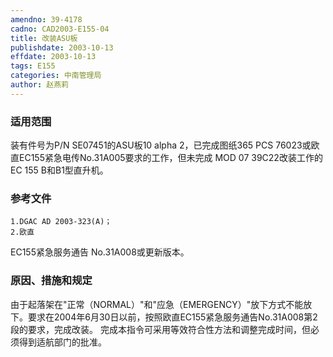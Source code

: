 ```yaml
---
amendno: 39-4178
cadno: CAD2003-E155-04
title: 改装ASU板
publishdate: 2003-10-13
effdate: 2003-10-13
tags: E155
categories: 中南管理局
author: 赵燕莉
---
```


### 适用范围 
装有件号为P/N SE07451的ASU板10 alpha 2，已完成图纸365 PCS 76023或欧直EC155紧急电传No.31A005要求的工作，但未完成 MOD 07 39C22改装工作的EC 155 B和B1型直升机。

### 参考文件
    1.DGAC AD 2003-323(A)；
    2.欧直 
EC155紧急服务通告 No.31A008或更新版本。


### 原因、措施和规定 
由于起落架在"正常（NORMAL）"和"应急（EMERGENCY）"放下方式不能放下。要求在2004年6月30日以前，按照欧直EC155紧急服务通告No.31A008第2段的要求，完成改装。 
    完成本指令可采用等效符合性方法和调整完成时间，但必须得到适航部门的批准。
